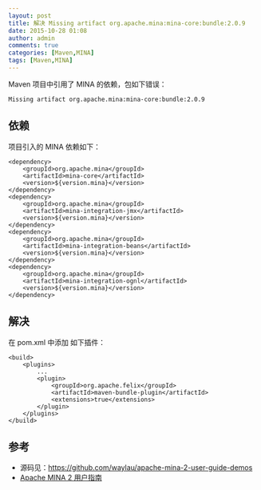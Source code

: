```yaml
---
layout: post
title: 解决 Missing artifact org.apache.mina:mina-core:bundle:2.0.9
date: 2015-10-28 01:08
author: admin
comments: true
categories: [Maven,MINA]
tags: [Maven,MINA]
---
```


Maven 项目中引用了 MINA 的依赖，包如下错误：

	Missing artifact org.apache.mina:mina-core:bundle:2.0.9

<!-- more -->

## 依赖

项目引入的 MINA 依赖如下：

	<dependency>
		<groupId>org.apache.mina</groupId>
		<artifactId>mina-core</artifactId>
		<version>${version.mina}</version>
	</dependency>
	<dependency>
		<groupId>org.apache.mina</groupId>
		<artifactId>mina-integration-jmx</artifactId>
		<version>${version.mina}</version>
	</dependency>
	<dependency>
		<groupId>org.apache.mina</groupId>
		<artifactId>mina-integration-beans</artifactId>
		<version>${version.mina}</version>
	</dependency>
	<dependency>
		<groupId>org.apache.mina</groupId>
		<artifactId>mina-integration-ognl</artifactId>
		<version>${version.mina}</version>
	</dependency>
   
## 解决

在 pom.xml 中添加 如下插件：

	<build>
		<plugins>
			...
			<plugin>
				<groupId>org.apache.felix</groupId>
				<artifactId>maven-bundle-plugin</artifactId>
				<extensions>true</extensions>
			</plugin>
		</plugins>
	</build>


## 参考

* 源码见：<https://github.com/waylau/apache-mina-2-user-guide-demos>
* [Apache MINA 2 用户指南](https://github.com/waylau/apache-mina-2.x-user-guide)